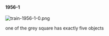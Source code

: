 #### 1956-1
![train-1956-1-0.png](https://github.com/lil-lab/nlvr/raw/master/nlvr/train/images/44/train-1956-1-0.png "train-1956-1-0.png")

one of the grey square has exactly five objects